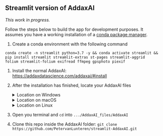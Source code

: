 ## Streamlit version of AddaxAI

*This work in progress.*

Follow the steps below to build the app for development purposes. It assumes you have a working installation of a [conda package manager]([url](https://github.com/conda-forge/miniforge)). 
1. Create a conda environment with the following command
```
conda create -n streamlit python=3.7 -y && conda activate streamlit && pip install streamlit streamlit-extras st-pages streamlit-aggrid folium streamlit-folium exifread ffmpeg gpsphoto piexif
```


1. Install the normal AddaxAI: https://addaxdatascience.com/addaxai/#install
2. After the installation has finished, locate your AddaxAI files
      <details>
      <summary>Location on Windows</summary>
      <br>
        
      ```r
      ─── C:
          └── 📁 Users
              └── 📁 <username>
                  └── 📁 AddaxAI_files
      ```
      </details>
      
      <details>
      <summary>Location on macOS</summary>
      <br>
        
      ```r
      ─── 📁 Applications
          └── 📁 AddaxAI_files
      ```
      </details>
      
      <details>
      <summary>Location on Linux</summary>
      <br>
        
      ```r
      ─── 📁 home
          └── 📁 <username>
              └── 📁 AddaxAI_files
      ```
      </details>
3. Open you terminal and `cd` into `.../AddaxAI_files/AddaxAI`
4. Clone this repo inside the AddaxAI folder: `git clone https://github.com/PetervanLunteren/streamlit-AddaxAI.git`
